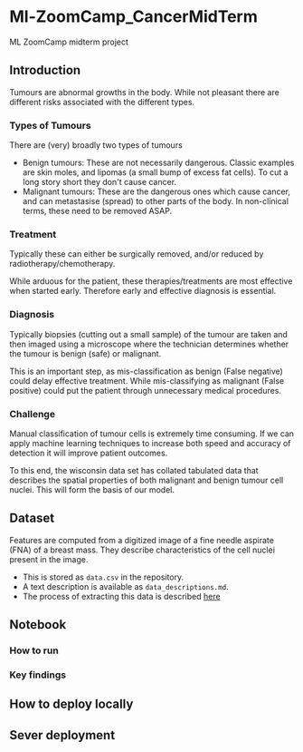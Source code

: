 # Ml-ZoomCamp_CancerMidTerm
 ML ZoomCamp midterm project
 ## Introduction
 Tumours are abnormal growths in the body. While not pleasant there are different risks associated with the different types.

 ### Types of Tumours
 There are (very) broadly two types of tumours
 * Benign tumours: These are not necessarily dangerous. Classic examples are skin moles, and lipomas (a small bump of excess fat cells). To cut a long story short they don't cause cancer.
 * Malignant tumours: These are the dangerous ones which cause cancer, and can metastasise (spread) to other parts of the body. In non-clinical terms, these need to be removed ASAP.

 ### Treatment
 Typically these can either be surgically removed, and/or reduced by radiotherapy/chemotherapy.

 While arduous for the patient, these therapies/treatments are most effective when started early. Therefore early and effective diagnosis is essential.

 ### Diagnosis
 Typically biopsies (cutting out a small sample) of the tumour are taken and then imaged using a microscope where the technician determines whether the tumour is benign (safe) or malignant. 
 
 This is an important step, as mis-classification as benign (False negative) could delay effective treatment. While mis-classifying as malignant (False positive) could put the patient through unnecessary medical procedures.

 ### Challenge
 Manual classification of tumour cells is extremely time consuming. If we can apply machine learning techniques to increase both speed and accuracy of detection it will improve patient outcomes.

 To this end, the wisconsin data set has collated tabulated data that describes the spatial properties of both malignant and benign tumour cell nuclei. This will form the basis of our model.

 ## Dataset
 Features are computed from a digitized image of a fine needle aspirate (FNA) of a breast mass. They describe characteristics of the cell nuclei present in the image.

 * This is stored as `data.csv` in the repository. 
 * A text description is available as `data_descriptions.md`. 
 * The process of extracting this data is described [here](https://archive.ics.uci.edu/dataset/17/breast+cancer+wisconsin+diagnostic)

 ## Notebook
 ### How to run
 ### Key findings

 ## How to deploy locally

 ## Sever deployment